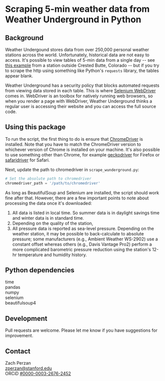 # Scraping 5-min weather data from Weather Underground in Python


## Background
Weather Undergound stores data from over 250,000 personal weather stations across the world. Unfortunately, historical data are not easy to access. It's possible to view tables of 5-min data from a single day -- see [this example](https://www.wunderground.com/dashboard/pws/KCOCREST39/table/2021-07-25/2021-07-25/daily) from a station outside Crested Butte, Colorado -- but if you try to scrape the http using something like Python's `requests` library, the tables appear blank. 

Weather Underground has a security policy that blocks automated requests from viewing data stored in each table. This is where [Selenium WebDriver](https://www.selenium.dev/documentation/en/webdriver/) comes in. WebDriver is an toolbox for natively running web browsers, so when you render a page with WebDriver, Weather Underground thinks a regular user is accessing their website and you can access the full source code. 

## Using this package
To run the script, the first thing to do is ensure that [ChromeDriver](https://chromedriver.chromium.org/) is installed. Note that you have to match the ChromeDriver version to whichever version of Chrome is installed on your machine. It's also possible to use something other than Chrome, for example [geckodriver](https://github.com/mozilla/geckodriver/releases) for Firefox or [safaridriver](https://webkit.org/blog/6900/webdriver-support-in-safari-10/) for Safari.

Next, update the path to chromedriver in `scrape_wunderground.py`:

``` python
# Set the absolute path to chromedriver
chromedriver_path = '/path/to/chromedriver'
```

As long as BeautifulSoup and Selenium are installed, the script should work fine after that. However, there are a few important points to note about processing the data once it's downloaded:

1. All data is listed in local time. So summer data is in daylight savings time and winter data is in standard time.
2. Depending on the quality of the station, 
3. All pressure data is reported as sea-level pressure. Depending on the weather station, it may be possible to back-calculate to absolute pressure; some manufacturers (e.g., Ambient Weather WS-2902) use a constant offset whereas others (e.g., Davis Vantage Pro2) perform a more complicated barometric pressure reduction using the station's 12-hr temperature and humidity history.

## Python dependencies 
time  
pandas  
numpy  
selenium  
beautifulsoup4  

## Development
Pull requests are welcome. Please let me know if you have suggestions for improvement.

## Contact
Zach Perzan  
[zperzan@stanford.edu](mailto:zperzan@stanford.edu)  
ORCiD [#0000-0003-2676-2452](https://orcid.org/0000-0003-2676-2452)  

